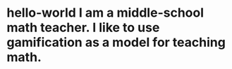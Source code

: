 # hello-world I am a middle-school math teacher. I like to use gamification as a model for teaching math.
